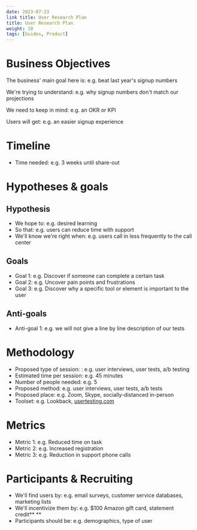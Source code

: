 ```yaml
---
date: 2023-07-23
link title: User Research Plan
title: User Research Plan
weight: 10
tags: [Guides, Product]
---
```


# **Business Objectives**

The business' main goal here is: e.g. beat last year's signup numbers

We're trying to understand: e.g. why signup numbers don't match our projections

We need to keep in mind: e.g. an OKR or KPI

Users will get: e.g. an easier signup experience

# Timeline

- Time needed: e.g. 3 weeks until share-out

# **Hypotheses & goals**

## Hypothesis

- We hope to: e.g. desired learning
- So that: e.g. users can reduce time with support
- We'll know we're right when: e.g. users call in less frequently to the call center

## **Goals**

- Goal 1: e.g. Discover if someone can complete a certain task
- Goal 2: e.g. Uncover pain points and frustrations
- Goal 3: e.g. Discover why a specific tool or element is important to the user

## Anti-goals

- Anti-goal 1: e.g. we will not give a line by line description of our tests

# **Methodology**

- Proposed type of session: : e.g. user interviews, user tests, a/b testing
- Estimated time per session: e.g. 45 minutes
- Number of people needed: e.g. 5
- Proposed method: e.g. user interviews, user tests, a/b tests
- Proposed place: e.g. Zoom, Skype, socially-distanced in-person
- Toolset: e.g. Lookback, [usertesting.com](http://usertesting.com/)

# **Metrics**

- Metric 1: e.g. Reduced time on task
- Metric 2: e.g. Increased registration
- Metric 3: e.g. Reduction in support phone calls

# **Participants & Recruiting**

- We'll find users by: e.g. email surveys, customer service databases, marketing lists
- We'll incentivize them by: e.g. $100 Amazon gift card, statement credit** **
- Participants should be: e.g. demographics, type of user